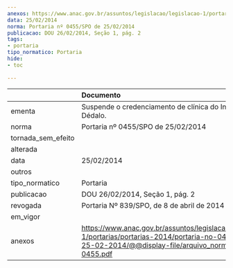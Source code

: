 ```yaml
---
anexos: https://www.anac.gov.br/assuntos/legislacao/legislacao-1/portarias/portarias-2014/portaria-no-0455-spo-de-25-02-2014/@@display-file/arquivo_norma/PA2014-0455.pdf
data: 25/02/2014
norma: Portaria nº 0455/SPO de 25/02/2014
publicacao: DOU 26/02/2014, Seção 1, pág. 2
tags:
- portaria
tipo_normatico: Portaria
hide: 
- toc 
 
---
```


|                    | Documento                                                                                                                                                         |
|:-------------------|:------------------------------------------------------------------------------------------------------------------------------------------------------------------|
| ementa             | Suspende o credenciamento de clínica do Instituto Dédalo.                                                                                                         |
| norma              | Portaria nº 0455/SPO de 25/02/2014                                                                                                                                |
| tornada_sem_efeito |                                                                                                                                                                   |
| alterada           |                                                                                                                                                                   |
| data               | 25/02/2014                                                                                                                                                        |
| outros             |                                                                                                                                                                   |
| tipo_normatico     | Portaria                                                                                                                                                          |
| publicacao         | DOU 26/02/2014, Seção 1, pág. 2                                                                                                                                   |
| revogada           | Portaria Nº 839/SPO, de 8 de abril de 2014                                                                                                                        |
| em_vigor           |                                                                                                                                                                   |
| anexos             | https://www.anac.gov.br/assuntos/legislacao/legislacao-1/portarias/portarias-2014/portaria-no-0455-spo-de-25-02-2014/@@display-file/arquivo_norma/PA2014-0455.pdf |